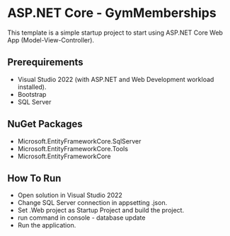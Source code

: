 # ASP.NET Core - GymMemberships

This template is a simple startup project to start
using ASP.NET Core Web App (Model-View-Controller).

## Prerequirements

* Visual Studio 2022 (with ASP.NET and Web Development workload installed).
* Bootstrap
* SQL Server

##  NuGet Packages
* Microsoft.EntityFrameworkCore.SqlServer
* Microsoft.EntityFrameworkCore.Tools
* Microsoft.EntityFrameworkCore

## How To Run

* Open solution in Visual Studio 2022
* Change SQL Server connection in appsetting .json.
* Set .Web project as Startup Project and build the project.
* run command in console - database update
* Run the application.
